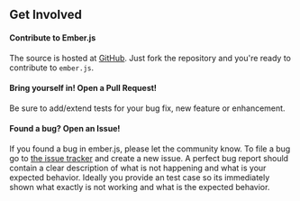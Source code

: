 ## Get Involved

#### Contribute to Ember.js

The source is hosted at [GitHub](https://github.com/emberjs/ember.js). Just fork the repository and you're ready to contribute to ```ember.js```.

#### Bring yourself in! Open a Pull Request!

Be sure to add/extend tests for your bug fix, new feature or enhancement.

#### Found a bug? Open an Issue!

If you found a bug in ember.js, please let the community know. To file a bug go to [the issue tracker](https://github.com/emberjs/ember.js/issues) and create a new issue.
A perfect bug report should contain a clear description of what is not happening and what is your expected behavior. Ideally you provide an test case so its immediately shown what exactly is not working and what is the expected behavior.
